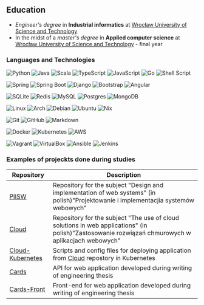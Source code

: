 ## Education
- *Engineer's degree* in **Industrial informatics** at [Wrocław University of Science and Technology](https://pwr.edu.pl/en/)
- In the midst of a *master's degree* in **Applied computer science** at [Wrocław University of Science and Technology](https://pwr.edu.pl/en/) - final year
### Languages and Technologies 
![Python](https://img.shields.io/badge/python-3670A0?style=for-the-badge&logo=python&logoColor=ffdd54)
![Java](https://img.shields.io/badge/java-%23ED8B00.svg?style=for-the-badge&logo=openjdk)
![Scala](https://img.shields.io/badge/scala-%23DC322F.svg?style=for-the-badge&logo=scala&logoColor=white)
![TypeScript](https://img.shields.io/badge/typescript-%23007ACC.svg?style=for-the-badge&logo=typescript&logoColor=white)
![JavaScript](https://img.shields.io/badge/javascript-%23323330.svg?style=for-the-badge&logo=javascript&logoColor=%23F7DF1E)
![Go](https://img.shields.io/badge/go-%2300ADD8.svg?style=for-the-badge&logo=go&logoColor=white)
![Shell Script](https://img.shields.io/badge/bash-%23121011.svg?style=for-the-badge&logo=gnu-bash&logoColor=white)

![Spring](https://img.shields.io/badge/spring-%236DB33F.svg?style=for-the-badge&logo=spring&logoColor=white)
![Spring Boot](https://img.shields.io/badge/spring_Boot-%236DB33F.svg?style=for-the-badge&logo=spring-boot&logoColor=white)
![Django](https://img.shields.io/badge/django-%23092E20.svg?style=for-the-badge&logo=django&logoColor=white)
![Bootstrap](https://img.shields.io/badge/bootstrap-%238511FA.svg?style=for-the-badge&logo=bootstrap&logoColor=white)
![Angular](https://img.shields.io/badge/angular-%23DD0031.svg?style=for-the-badge&logo=angular&logoColor=white)

![SQLite](https://img.shields.io/badge/sqlite-%2307405e.svg?style=for-the-badge&logo=sqlite&logoColor=white)
![Redis](https://img.shields.io/badge/redis-FFFFFF.svg?style=for-the-badge&logo=redis&logoColor=%23DD0031)
![MySQL](https://img.shields.io/badge/mysql-4479A1.svg?style=for-the-badge&logo=mysql&logoColor=white)
![Postgres](https://img.shields.io/badge/postgres-%23316192.svg?style=for-the-badge&logo=postgresql&logoColor=white)
![MongoDB](https://img.shields.io/badge/MongoDB-%234ea94b.svg?style=for-the-badge&logo=mongodb&logoColor=white)

![Linux](https://img.shields.io/badge/Linux-FCC624?style=for-the-badge&logo=linux&logoColor=black)
![Arch](https://img.shields.io/badge/Arch-000000?style=for-the-badge&logo=archlinux&logoColor=blue)
![Debian](https://img.shields.io/badge/Debian-D70A53?style=for-the-badge&logo=debian&logoColor=white)
![Ubuntu](https://img.shields.io/badge/Ubuntu-E95420?style=for-the-badge&logo=ubuntu&logoColor=white)
![Nix](https://img.shields.io/badge/NIX-5277C3.svg?style=for-the-badge&logo=NixOS&logoColor=white)

![Git](https://img.shields.io/badge/git-%23F05033.svg?style=for-the-badge&logo=git&logoColor=white)
![GitHub](https://img.shields.io/badge/github-%23121011.svg?style=for-the-badge&logo=github&logoColor=white)
![Markdown](https://img.shields.io/badge/Markdown-000000?style=for-the-badge&logo=markdown&logoColor=white)

![Docker](https://img.shields.io/badge/docker-%230db7ed.svg?style=for-the-badge&logo=docker&logoColor=white)
![Kubernetes](https://img.shields.io/badge/Kubernetes-%2307405e.svg?style=for-the-badge&logo=Kubernetes&logoColor=white)
![AWS](https://img.shields.io/badge/AWS-%23FF9900.svg?style=for-the-badge&logo=amazon-aws&logoColor=white)

![Vagrant](https://img.shields.io/badge/vagrant-%231563FF.svg?style=for-the-badge&logo=vagrant&logoColor=white)
![VirtualBox](https://img.shields.io/badge/virtualbox-8b8c8f.svg?style=for-the-badge&logo=virtualbox&logoColor=white)
![Ansible](https://img.shields.io/badge/ansible-b6e8fa.svg?style=for-the-badge&logo=ansible&logoColor=black)
![Jenkins](https://img.shields.io/badge/jenkins-%232C5263.svg?style=for-the-badge&logo=jenkins&logoColor=white)

### Examples of projeckts done during studies
| Repository                                                        | Description                                                                                                                                         |
|-------------------------------------------------------------------|-----------------------------------------------------------------------------------------------------------------------------------------------------|
| [PIISW](https://github.com/AdrianPiatek/PISW)                     | Repository for the subject "Design and implementation of web systems" (in polish)"Projektowanie i implementacjia systemów webowych"                 |
| [Cloud](https://github.com/AdrianPiatek/cloud1)                   | Repository for the subject "The use of cloud solutions in web applications" (in polish)"Zastosowanie rozwiązań chmurowych w aplikacjach webowych"   |
| [Cloud-Kubernetes](https://github.com/AdrianPiatek/cloud-kube)    | Scripts and config files for deploying application from [Cloud](https://github.com/AdrianPiatek/cloud1) repostory in Kubernetes                     |
| [Cards](https://github.com/AdrianPiatek/cards)                    | API for web application developed during writing of engineering thesis                                                                              |
| [Cards-Front](https://github.com/AdrianPiatek/cards-front)        | Front-end for web application developed during writing of engineering thesis                                                                        |
